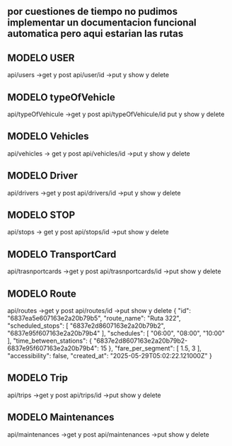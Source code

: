 ## por cuestiones de tiempo no pudimos implementar un documentacion funcional automatica pero aqui estarian las rutas

## MODELO USER
api/users ->get y post 
api/user/id ->put y show y delete

## MODELO typeOfVehicle
api/typeOfVehicule ->get y post
api/typeOfVehicule/id put y show y delete

## MODELO Vehicles 
api/vehicles -> get y post
api/vehicles/id ->put y show y delete

## MODELO Driver
api/drivers ->get y post
api/drivers/id ->put y show y delete

## MODELO STOP
api/stops -> get y post
api/stops/id ->put show y delete

## MODELO TransportCard
api/trasnportcards ->get y post
api/trasnportcards/id ->put show y delete

## MODELO Route
api/routes ->get y post
api/routes/id ->put show y delete
{
            "id": "6837ea5e607163e2a20b79b5",
            "route_name": "Ruta 322",
            "scheduled_stops": [
                "6837e2d8607163e2a20b79b2",
                "6837e95f607163e2a20b79b4"
            ],
            "schedules": [
                "06:00",
                "08:00",
                "10:00"
            ],
            "time_between_stations": {
                "6837e2d8607163e2a20b79b2-6837e95f607163e2a20b79b4": 15
            },
            "fare_per_segment": [
                1.5,
                3
            ],
            "accessibility": false,
            "created_at": "2025-05-29T05:02:22.121000Z"
        }

## MODELO Trip 
api/trips  ->get y post
api/trips/id ->put show y delete

## MODELO Maintenances
api/maintenances ->get y post
api/maintenances ->put show y delete
